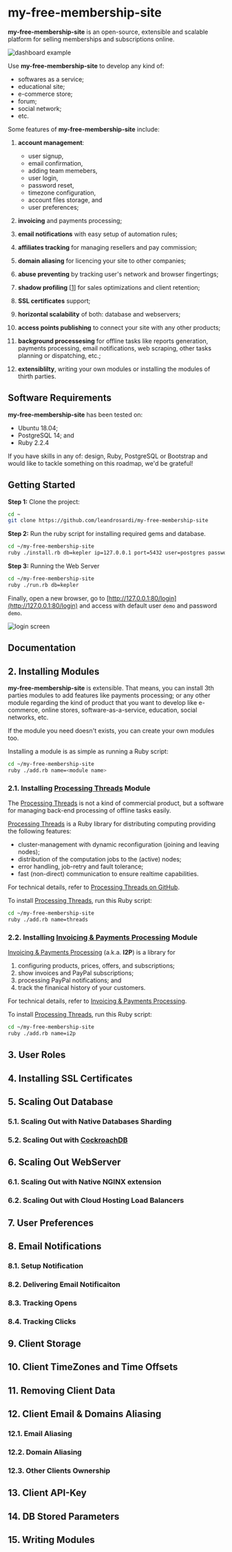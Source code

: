 # my-free-membership-site

**my-free-membership-site** is an open-source, extensible and scalable platform for selling memberships and subscriptions online.

![dashboard example](./thumbnails/dashboard.png)

Use **my-free-membership-site** to develop any kind of:
- softwares as a service;
- educational site;
- e-commerce store;
- forum;
- social network;
- etc.

Some features of **my-free-membership-site** include:

1. **account management**: 
	- user signup,
	- email confirmation,
    - adding team memebers, 
	- user login, 
	- password reset, 
	- timezone configuration,
    - account files storage, and 
	- user preferences;

2. **invoicing** and payments processing;

3. **email notifications** with easy setup of automation rules;

4. **affiliates tracking** for managing resellers and pay commission;

5. **domain aliasing** for licencing your site to other companies;

6. **abuse preventing** by tracking user's network and browser fingertings;

7. **shadow profiling** [[1](https://en.wikipedia.org/wiki/Shadow_profile)] for sales optimizations and client retention;

8. **SSL certificates** support;

9. **horizontal scalability** of both: database and webservers;

10. **access points publishing** to connect your site with any other products;

11. **background processesing** for offline tasks like reports generation, payments processing, email notifications, web scraping, other tasks planning or dispatching, etc.;

12. **extensiblilty**, writing your own modules or installing the modules of thirth parties.

## Software Requirements

**my-free-membership-site** has been tested on:

- Ubuntu 18.04;
- PostgreSQL 14; and
- Ruby 2.2.4

If you have skills in any of: design, Ruby, PostgreSQL or Bootstrap and would like to tackle something on this roadmap, we'd be grateful!

## Getting Started

**Step 1:** Clone the project:

```bash
cd ~
git clone https://github.com/leandrosardi/my-free-membership-site
```

**Step 2:** Run the ruby script for installing required gems and database.

```bash
cd ~/my-free-membership-site
ruby ./install.rb db=kepler ip=127.0.0.1 port=5432 user=postgres password=<write your password here>
```

**Step 3:** Running the Web Server

```bash
cd ~/my-free-membership-site
ruby ./run.rb db=kepler 
```

Finally, open a new browser, go to [http://127.0.0.1:80/login](http://127.0.0.1:80/login) and access with default user `demo` and password `demo`.

![login screen](./thumbnails/login.png)

## Documentation

## 2. Installing Modules

**my-free-membership-site** is extensible. That means, you can install 3th parties modules to add features like payments processing; or any other module regarding the kind of product that you want to develop like e-commerce, online stores, software-as-a-service, education, social networks, etc.

If the module you need doesn't exists, you can create your own modules too.

Installing a module is as simple as running a Ruby script:

```bash
cd ~/my-free-membership-site
ruby ./add.rb name=<module name>
```

### 2.1. Installing [Processing Threads](https://github.com/leandrosardi/pampa) Module

The [Processing Threads](https://github.com/leandrosardi/pampa) is not a kind of commercial product, but a software for managing back-end processing of offline tasks easily.

[Processing Threads](https://github.com/leandrosardi/pampa) is a Ruby library for distributing computing providing the following features:

- cluster-management with dynamic reconfiguration (joining and leaving nodes);
- distribution of the computation jobs to the (active) nodes;
- error handling, job-retry and fault tolerance;
- fast (non-direct) communication to ensure realtime capabilities.

For technical details, refer to [Processing Threads on GitHub](https://github.com/leandrosardi/pampa).

To install [Processing Threads](https://github.com/leandrosardi/pampa), run this Ruby script:

```bash
cd ~/my-free-membership-site
ruby ./add.rb name=threads
```

### 2.2. Installing [Invoicing & Payments Processing](https://github.com/leandrosardi/invoicing_payments_processing) Module

[Invoicing & Payments Processing](https://github.com/leandrosardi/invoicing_payments_processing) (a.k.a. **I2P**) is a library for 

1. configuring products, prices, offers, and subscriptions; 
2. show invoices and PayPal subscriptions; 
3. processing PayPal notifications; 
and
4. track the finanical history of your customers. 

For technical details, refer to [Invoicing & Payments Processing](https://github.com/leandrosardi/invoicing_payments_processing).

To install [Processing Threads](https://github.com/leandrosardi/pampa), run this Ruby script:

```bash
cd ~/my-free-membership-site
ruby ./add.rb name=i2p
```

## 3. User Roles

## 4. Installing SSL Certificates

## 5. Scaling Out Database

### 5.1. Scaling Out with Native Databases Sharding

### 5.2. Scaling Out with [CockroachDB](https://www.cockroachlabs.com/docs/cockroachcloud/quickstart.html)

## 6. Scaling Out WebServer

### 6.1. Scaling Out with Native NGINX extension

### 6.2. Scaling Out with Cloud Hosting Load Balancers

## 7. User Preferences

## 8. Email Notifications

### 8.1. Setup Notification

### 8.2. Delivering Email Notificaiton

### 8.3. Tracking Opens

### 8.4. Tracking Clicks

## 9. Client Storage

## 10. Client TimeZones and Time Offsets

## 11. Removing Client Data

## 12. Client Email & Domains Aliasing

### 12.1. Email Aliasing

### 12.2. Domain Aliasing

### 12.3. Other Clients Ownership

## 13. Client API-Key

## 14. DB Stored Parameters

## 15. Writing Modules


